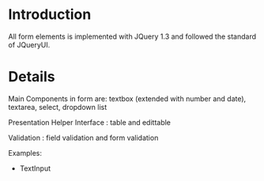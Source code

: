 # Introduction #

All form elements is implemented with JQuery 1.3 and followed the standard of JQueryUI.


# Details #

Main Components in form are: textbox (extended with number and date), textarea, select, dropdown list

Presentation Helper Interface : table and edittable

Validation : field validation and form validation

Examples:
  * TextInput
